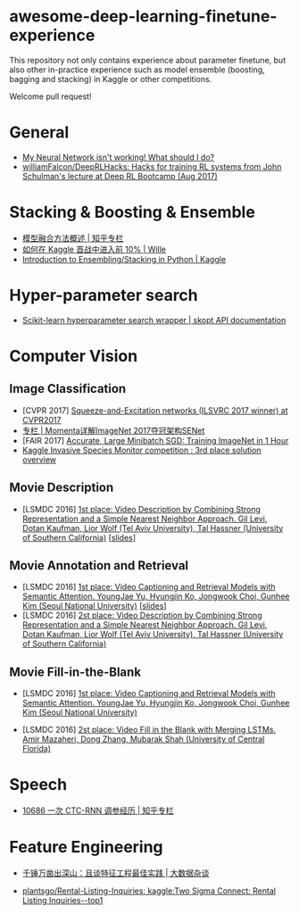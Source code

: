 # awesome-deep-learning-finetune-experience

This repository not only contains experience about parameter finetune, but also other in-practice experience such as model ensemble (boosting, bagging and stacking) in Kaggle or other competitions.

Welcome pull request! 

# General

- [My Neural Network isn't working! What should I do?](http://theorangeduck.com/page/neural-network-not-working)  
- [williamFalcon/DeepRLHacks: Hacks for training RL systems from John Schulman's lecture at Deep RL Bootcamp (Aug 2017)](https://github.com//williamFalcon/DeepRLHacks)

# Stacking & Boosting & Ensemble

- [模型融合方法概述 | 知乎专栏](https://zhuanlan.zhihu.com/p/25836678)
- [如何在 Kaggle 首战中进入前 10% | Wille](https://dnc1994.com/2016/04/rank-10-percent-in-first-kaggle-competition/)
- [Introduction to Ensembling/Stacking in Python | Kaggle](https://www.kaggle.com/arthurtok/introduction-to-ensembling-stacking-in-python)

# Hyper-parameter search

- [Scikit-learn hyperparameter search wrapper | skopt API documentation](https://scikit-optimize.github.io/notebooks/sklearn-gridsearchcv-replacement.html)


# Computer Vision

## Image Classification

- [CVPR 2017] [Squeeze-and-Excitation networks (ILSVRC 2017 winner) at CVPR2017](http://image-net.org/challenges/talks_2017/SENet.pdf)  
- [专栏 | Momenta详解ImageNet 2017夺冠架构SENet](https://mp.weixin.qq.com/s?__biz=MzA3MzI4MjgzMw==&mid=2650729486&idx=3&sn=5b2b6f0e7443ecf0971d4743d5480bb6)
- [FAIR 2017] [Accurate, Large Minibatch SGD: Training ImageNet in 1 Hour](https://research.fb.com/wp-content/uploads/2017/06/imagenet1kin1h3.pdf)
- [Kaggle Invasive Species Monitor competition : 3rd place solution overview](https://medium.com/@alexandrecadrin/kaggle-invasive-species-monitor-competition-3rd-place-solution-overview-1ee42f4d7e29)



## Movie Description

- [LSMDC 2016] [1st place: Video Description by Combining Strong Representation and a Simple Nearest Neighbor Approach. Gil Levi, Dotan Kaufman, Lior Wolf (Tel Aviv University), Tal Hassner (University of Southern California)](https://arxiv.org/pdf/1612.06950v1.pdf) [[slides](https://drive.google.com/open?id=0B9nOObAFqKC9Sk0wbk1kX0l4N3M)]

## Movie Annotation and Retrieval

- [LSMDC 2016] [1st place: Video Captioning and Retrieval Models with Semantic Attention. YoungJae Yu, Hyungjin Ko, Jongwook Choi, Gunhee Kim (Seoul National University)](https://arxiv.org/pdf/1610.02947v1.pdf) [[slides](https://drive.google.com/open?id=0B9nOObAFqKC9aHl2VWJVNFp1bFk)]  
- [LSMDC 2016] [2st place: Video Description by Combining Strong Representation and a Simple Nearest Neighbor Approach. Gil Levi, Dotan Kaufman, Lior Wolf (Tel Aviv University), Tal Hassner (University of Southern California)](https://arxiv.org/pdf/1612.06950v1.pdf)

## Movie Fill-in-the-Blank

- [LSMDC 2016] [1st place: Video Captioning and Retrieval Models with Semantic Attention. YoungJae Yu, Hyungjin Ko, Jongwook Choi, Gunhee Kim (Seoul National University)](https://arxiv.org/pdf/1610.02947v1.pdf)

- [LSMDC 2016] [2st place: Video Fill in the Blank with Merging LSTMs. Amir Mazaheri, Dong Zhang, Mubarak Shah (University of Central Florida)](https://arxiv.org/pdf/1610.04062.pdf)

# Speech

- [10686 一次 CTC-RNN 调参经历 | 知乎专栏](https://zhuanlan.zhihu.com/p/28133530)

# Feature Engineering

- [千锤万凿出深山：且谈特征工程最佳实践 | 大数据杂谈](https://mp.weixin.qq.com/s?src=3&timestamp=1502068235&ver=1&signature=OHXa87n8bBbb6zk0JheVJRkbR7db*44d4QkpzzLtveYIwPNglu4AyjaHpE7OMfLxmgOnV-ZxQjswZO3vNnX2LsE4QvAPBI72p7y51wkhM0Wqq-y1pczgAuiqF7CQRTLlAUG7qKtJXPMre7RwHUumTGp0sa*uH9AbVxiq6iQL3mQ=)

- [plantsgo/Rental-Listing-Inquiries: kaggle:Two Sigma Connect: Rental Listing Inquiries--top1](https://github.com/plantsgo/Rental-Listing-Inquiries)


